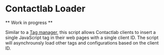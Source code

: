 # Contactlab Loader

** Work in progress **

Similar to a [Tag manager](https://en.wikipedia.org/wiki/Tag_management_system),
this script allows Contactlab clients to insert a single JavaScript tag in their
web pages with a single client ID. The script will asynchrounsly load other tags
and configurations based on the client ID.
